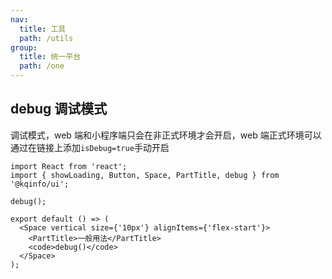 ```yaml
---
nav:
  title: 工具
  path: /utils
group:
  title: 统一平台
  path: /one
---
```


## debug 调试模式

调试模式，web 端和小程序端只会在非正式环境才会开启，web 端正式环境可以通过在链接上添加`isDebug=true`手动开启

```tsx
import React from 'react';
import { showLoading, Button, Space, PartTitle, debug } from '@kqinfo/ui';

debug();

export default () => (
  <Space vertical size={'10px'} alignItems={'flex-start'}>
    <PartTitle>一般用法</PartTitle>
    <code>debug()</code>
  </Space>
);
```

<API></API>
